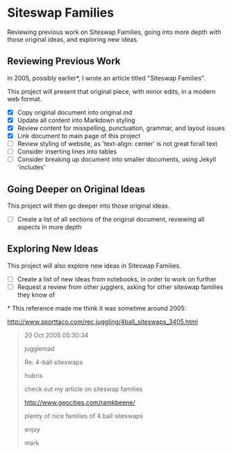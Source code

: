 # Siteswap Families

Reviewing previous work on Siteswap Families, going into more depth with those original ideas, and exploring new ideas.

## Reviewing Previous Work

In 2005, possibly earlier*, I wrote an article titled "Siteswap Families".

This project will present that original piece, with minor edits, in a modern web format.

- [x] Copy original document into original.md
- [x] Update all content into Markdown styling 
- [x] Review content for misspelling, punctuation, grammar, and layout issues
- [x] Link document to main page of this project
- [ ] Review styling of website, as 'text-align: center' is not great forall text
- [ ] Consider inserting lines into tables
- [ ] Consider breaking up document into smaller documents, using Jekyll 'includes'

## Going Deeper on Original Ideas

This project will then go deeper into those original ideas.

- [ ] Create a list of all sections of the original document, reviewing all aspects in more depth

## Exploring New Ideas

This project will also explore new ideas in Siteswap Families.

- [ ] Create a list of new ideas from notebooks, in order to work on further
- [ ] Request a review from other jugglers, asking for other siteswap families they know of

\* This reference made me think it was sometime around 2005: 

http://www.sporttaco.com/rec.juggling/4ball_siteswaps_3405.html

> 20 Oct 2005 05:30:34
>
> jugglemad
> 
> Re: 4-ball siteswaps
> 
> hubris 
> 
> check out my article on siteswap families 
> 
> http://www.geocities.com/ramkbeene/
> 
> plenty of nice families of 4 ball siteswaps 
> 
> enjoy 
> 
> mark 
